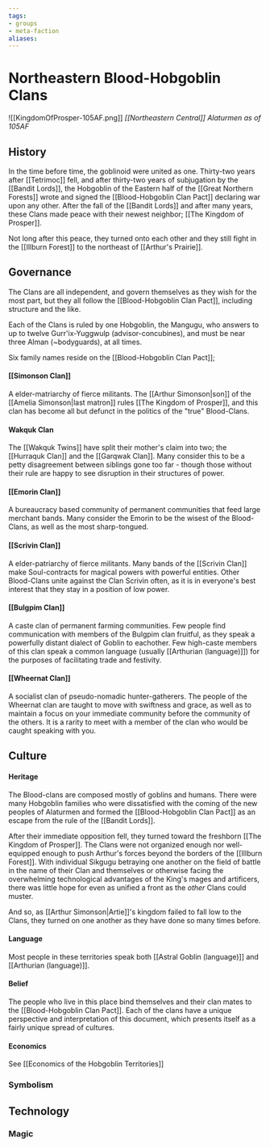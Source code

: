```yaml
---
tags: 
- groups
- meta-faction
aliases:
---
```


# Northeastern Blood-Hobgoblin Clans
![[KingdomOfProsper-105AF.png]]
*[[Northeastern Central]] Alaturmen as of 105AF*
## History
In the time before time, the goblinoid were united as one. Thirty-two years after [[Tetrimoc]] fell, and after thirty-two years of subjugation by the [[Bandit Lords]], the Hobgoblin of the Eastern half of the [[Great Northern Forests]] wrote and signed the [[Blood-Hobgoblin Clan Pact]] declaring war upon any other. After the fall of the [[Bandit Lords]] and after many years, these Clans made peace with their newest neighbor; [[The Kingdom of Prosper]].

Not long after this peace, they turned onto each other and they still fight in the [[Illburn Forest]] to the northeast of [[Arthur's Prairie]].

## Governance
The Clans are all independent, and govern themselves as they wish for the most part, but they all follow the [[Blood-Hobgoblin Clan Pact]], including structure and the like.

Each of the Clans is ruled by one Hobgoblin, the Mangugu, who answers to up to twelve Gurr'ix-Yuggwulp (advisor-concubines), and must be near three Alman (~bodyguards), at all times.

Six family names reside on the [[Blood-Hobgoblin Clan Pact]];

#### [[Simonson Clan]]
A elder-matriarchy of fierce militants. The [[Arthur Simonson|son]] of the [[Amelia Simonson|last matron]] rules [[The Kingdom of Prosper]], and this clan has become all but defunct in the politics of the "true" Blood-Clans.

#### Wakquk Clan
The [[Wakquk Twins]] have split their mother's claim into two; the [[Hurraquk Clan]] and the [[Garqwak Clan]]. Many consider this to be a petty disagreement between siblings gone too far - though those without their rule are happy to see disruption in their structures of power. 

#### [[Emorin Clan]]
A bureaucracy based community of permanent communities that feed large merchant bands. Many consider the Emorin to be the wisest of the Blood-Clans, as well as the most sharp-tongued.

#### [[Scrivin Clan]]
A elder-patriarchy of fierce militants. Many bands of the [[Scrivin Clan]] make Soul-contracts for magical powers with powerful entities. Other Blood-Clans unite against the Clan Scrivin often, as it is in everyone's best interest that they stay in a position of low power.

#### [[Bulgpim Clan]]
A caste clan of permanent farming communities. Few people find communication with members of the Bulgpim clan fruitful, as they speak a powerfully distant dialect of Goblin to eachother. Few high-caste members of this clan speak a common language (usually [[Arthurian (language)]]) for the purposes of facilitating trade and festivity.

#### [[Wheernat Clan]]
A socialist clan of pseudo-nomadic hunter-gatherers. The people of the Wheernat clan are taught to move with swiftness and grace, as well as to maintain a focus on your immediate community before the community of the others. It is a rarity to meet with a member of the clan who would be caught speaking with you. 

## Culture
#### Heritage
The Blood-clans are composed mostly of goblins and humans. There were many Hobgoblin families who were dissatisfied with the coming of the new peoples of Alaturmen and formed the [[Blood-Hobgoblin Clan Pact]] as an escape from the rule of the [[Bandit Lords]].

After their immediate opposition fell, they turned toward the freshborn [[The Kingdom of Prosper]]. The Clans were not organized enough nor well-equipped enough to push Arthur's forces beyond the borders of the [[Illburn Forest]]. With individual Sikgugu betraying one another on the field of battle in the name of their Clan and themselves or otherwise facing the overwhelming technological advantages of the King's mages and artificers, there was little hope for even as unified a front as the *other* Clans could muster.

And so, as [[Arthur Simonson|Artie]]'s kingdom failed to fall low to the Clans, they turned on one another as they have done so many times before. 

#### Language
Most people in these territories speak both [[Astral Goblin (language)]] and [[Arthurian (language)]].

#### Belief
The people who live in this place bind themselves and their clan mates to the [[Blood-Hobgoblin Clan Pact]]. Each of the clans have a unique perspective and interpretation of this document, which presents itself as a fairly unique spread of cultures.

#### Economics
See [[Economics of the Hobgoblin Territories]]
### Symbolism
## Technology
### Magic